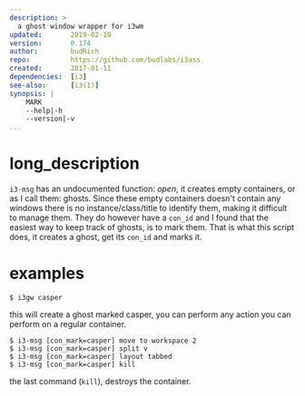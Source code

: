 ```yaml
---
description: >
  a ghost window wrapper for i3wm
updated:       2019-02-19
version:       0.174
author:        budRich
repo:          https://github.com/budlabs/i3ass
created:       2017-01-11
dependencies:  [i3]
see-also:      [i3(1)]
synopsis: |
    MARK
    --help|-h
    --version|-v
...
```


# long_description

`i3-msg` has an undocumented function: *open*, 
it creates empty containers, 
or as I call them: ghosts. 
Since these empty containers doesn't contain any windows 
there is no instance/class/title to identify them, 
making it difficult to manage them. 
They do however have a `con_id` 
and I found that the easiest way to keep track of ghosts, is to mark them. 
That is what this script does, 
it creates a ghost, 
get its `con_id` and marks it.

# examples

`$ i3gw casper`  

this will create a ghost marked casper, 
you can perform any action you can perform on a regular container.

``` text
$ i3-msg [con_mark=casper] move to workspace 2
$ i3-msg [con_mark=casper] split v
$ i3-msg [con_mark=casper] layout tabbed
$ i3-msg [con_mark=casper] kill
```

the last command (`kill`), destroys the container.

